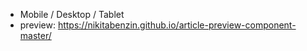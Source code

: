 - Mobile / Desktop / Tablet
- preview: https://nikitabenzin.github.io/article-preview-component-master/
